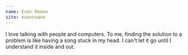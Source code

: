 ```yaml
---
name: Evan Roane
site: evanroane
---
```

I love talking with people and computers. To me, finding the solution to a problem is like having a song stuck in my head. I can't let it go until I understand it inside and out.
